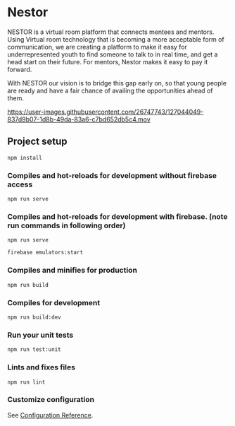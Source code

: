 # Nestor

NESTOR is a virtual room platform that connects mentees and mentors.
Using Virtual room technology that is becoming a more acceptable form of communication, we are creating a platform to make it easy for underrepresented youth to find someone to talk to in real time, and get a head start on their future. For mentors, Nestor makes it easy to pay it forward.

With NESTOR our vision is to bridge this gap early on, so that young people are ready and have a fair chance of availing the opportunities ahead of them.



https://user-images.githubusercontent.com/26747743/127044049-837d9b07-1d8b-49da-83a6-c7bd652db5c4.mov


## Project setup
```
npm install
```

### Compiles and hot-reloads for development without firebase access
```
npm run serve
```

### Compiles and hot-reloads for development with firebase. (note run commands in following order)
```
npm run serve
```
```
firebase emulators:start
```

### Compiles and minifies for production
```
npm run build
```

### Compiles for development
```
npm run build:dev
```

### Run your unit tests
```
npm run test:unit
```

### Lints and fixes files
```
npm run lint
```

### Customize configuration
See [Configuration Reference](https://cli.vuejs.org/config/).
